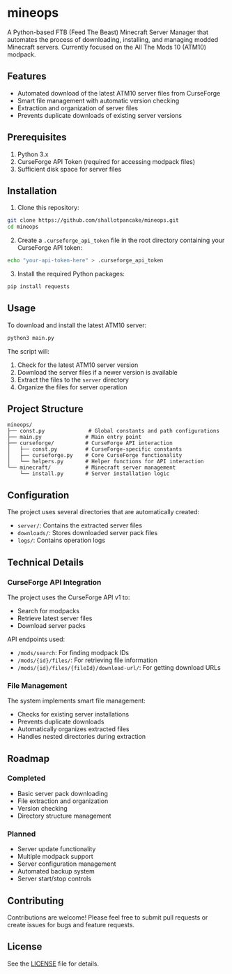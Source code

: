 # mineops

A Python-based FTB (Feed The Beast) Minecraft Server Manager that automates the process of downloading, installing, and managing modded Minecraft servers. Currently focused on the All The Mods 10 (ATM10) modpack.

## Features

- Automated download of the latest ATM10 server files from CurseForge
- Smart file management with automatic version checking
- Extraction and organization of server files
- Prevents duplicate downloads of existing server versions

## Prerequisites

1. Python 3.x
2. CurseForge API Token (required for accessing modpack files)
3. Sufficient disk space for server files

## Installation

1. Clone this repository:
```bash
git clone https://github.com/shallotpancake/mineops.git
cd mineops
```

2. Create a `.curseforge_api_token` file in the root directory containing your CurseForge API token:
```bash
echo "your-api-token-here" > .curseforge_api_token
```

3. Install the required Python packages:
```bash
pip install requests
```

## Usage

To download and install the latest ATM10 server:

```bash
python3 main.py
```

The script will:
1. Check for the latest ATM10 server version
2. Download the server files if a newer version is available
3. Extract the files to the `server` directory
4. Organize the files for server operation

## Project Structure

```
mineops/
├── const.py              # Global constants and path configurations
├── main.py              # Main entry point
├── curseforge/          # CurseForge API interaction
│   ├── const.py         # CurseForge-specific constants
│   ├── curseforge.py    # Core CurseForge functionality
│   └── helpers.py       # Helper functions for API interaction
└── minecraft/           # Minecraft server management
    └── install.py       # Server installation logic
```

## Configuration

The project uses several directories that are automatically created:

- `server/`: Contains the extracted server files
- `downloads/`: Stores downloaded server pack files
- `logs/`: Contains operation logs

## Technical Details

### CurseForge API Integration

The project uses the CurseForge API v1 to:
- Search for modpacks
- Retrieve latest server files
- Download server packs

API endpoints used:
- `/mods/search`: For finding modpack IDs
- `/mods/{id}/files/`: For retrieving file information
- `/mods/{id}/files/{fileId}/download-url/`: For getting download URLs

### File Management

The system implements smart file management:
- Checks for existing server installations
- Prevents duplicate downloads
- Automatically organizes extracted files
- Handles nested directories during extraction

## Roadmap

### Completed
- Basic server pack downloading
- File extraction and organization
- Version checking
- Directory structure management

### Planned
- Server update functionality
- Multiple modpack support
- Server configuration management
- Automated backup system
- Server start/stop controls

## Contributing

Contributions are welcome! Please feel free to submit pull requests or create issues for bugs and feature requests.

## License

See the [LICENSE](LICENSE) file for details.